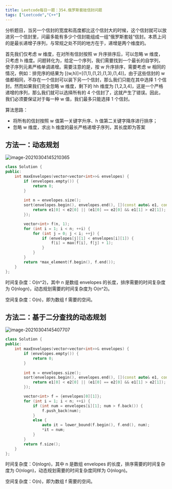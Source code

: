 ```yaml
---
title: Leetcode每日一题：354.俄罗斯套娃信封问题
tags: ["Leetcode","C++"]
---
```


分析题目，当另一个信封的宽度和高度都比这个信封大的时候，这个信封就可以放进另一个信封里，问最多能有多少个信封能组成一组“俄罗斯套娃”信封。本质上问的是最长递增子序列，与常规之处不同的地方在于，递增是两个维度的。

首先我们仅考虑 w 维度，在对所有信封按照 w 升序排序后，可以忽略 w 维度，只考虑 h 维度。问题转化为，给定一个序列，我们需要找到一个最长的自学列，使子序列元素严格单调递增。需要注意的是，按 w 升序排序，需要考虑 w 相同的情况，例如：排完序的结果为 [(w,h)]=[(1,1),(1,2),(1,3),(1,4)]，由于这些信封的 w 值都相同，不存在一个信封可以装下另一个信封，那么我们只能在其中选择 1 个信封。然而如果我们完全忽略 w 维度，剩下的 hh 维度为 [1,2,3,4]，这是一个严格递增的序列，那么我们就可以选择所有的 4 个信封了，这就产生了错误。因此，我们必须要保证对于每一种 w 值，我们最多只能选择 1 个信封。

算法思路：

* 将所有的信封按照 w 值第一关键字升序、h 值第二关键字降序进行排序；
* 忽略 w 维度，求出 h 维度的最长严格递增子序列，其长度即为答案

## 方法一：动态规划

![image-20210304145210365](https://gitee.com/Cody-sun/cloud-img/raw/master/img/image-20210304145210365.png)

~~~c++
class Solution {
public:
    int maxEnvelopes(vector<vector<int>>& envelopes) {
        if (envelopes.empty()) {
            return 0;
        }
        
        int n = envelopes.size();
        sort(envelopes.begin(), envelopes.end(), [](const auto& e1, const auto& e2) {
            return e1[0] < e2[0] || (e1[0] == e2[0] && e1[1] > e2[1]);
        });

        vector<int> f(n, 1);
        for (int i = 1; i < n; ++i) {
            for (int j = 0; j < i; ++j) {
                if (envelopes[j][1] < envelopes[i][1]) {
                    f[i] = max(f[i], f[j] + 1);
                }
            }
        }
        return *max_element(f.begin(), f.end());
    }
};
~~~

时间复杂度：O(n^2)，其中 n 是数组 envelopes 的长度，排序需要的时间复杂度为 O(nlogn)，动态规划需要的时间复杂度为 O(n^2)。

空间复杂度：O(n)，即为数组 f 需要的空间。

## 方法二：基于二分查找的动态规划

![image-20210304145407707](https://gitee.com/Cody-sun/cloud-img/raw/master/img/image-20210304145407707.png)

~~~c++
class Solution {
public:
    int maxEnvelopes(vector<vector<int>>& envelopes) {
        if (envelopes.empty()) {
            return 0;
        }
        
        int n = envelopes.size();
        sort(envelopes.begin(), envelopes.end(), [](const auto& e1, const auto& e2) {
            return e1[0] < e2[0] || (e1[0] == e2[0] && e1[1] > e2[1]);
        });

        vector<int> f = {envelopes[0][1]};
        for (int i = 1; i < n; ++i) {
            if (int num = envelopes[i][1]; num > f.back()) {
                f.push_back(num);
            }
            else {
                auto it = lower_bound(f.begin(), f.end(), num);
                *it = num;
            }
        }
        return f.size();
    }
};
~~~

时间复杂度：O(nlogn)，其中 n 是数组 envelopes 的长度，排序需要的时间复杂度为 O(nlogn)，动态规划需要的时间复杂度同样为 O(nlogn)。

空间复杂度：O(n)，即为数组 f 需要的空间。
